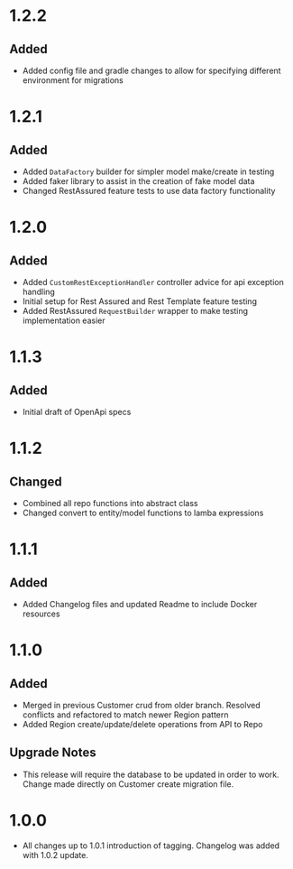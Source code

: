 # 1.2.2

## Added
* Added config file and gradle changes to allow for specifying different environment for migrations

# 1.2.1

## Added
* Added `DataFactory` builder for simpler model make/create in testing
* Added faker library to assist in the creation of fake model data
* Changed RestAssured feature tests to use data factory functionality

# 1.2.0

## Added
* Added `CustomRestExceptionHandler` controller advice for api exception handling
* Initial setup for Rest Assured and Rest Template feature testing
* Added RestAssured `RequestBuilder` wrapper to make testing implementation easier

# 1.1.3

## Added
* Initial draft of OpenApi specs

# 1.1.2

## Changed
* Combined all repo functions into abstract class
* Changed convert to entity/model functions to lamba expressions

# 1.1.1

## Added
* Added Changelog files and updated Readme to include Docker resources

# 1.1.0

## Added
* Merged in previous Customer crud from older branch. Resolved conflicts and refactored to match newer Region pattern
* Added Region create/update/delete operations from API to Repo

## Upgrade Notes
* This release will require the database to be updated in order to work.  Change made directly on Customer create migration file.

# 1.0.0

* All changes up to 1.0.1 introduction of tagging.  Changelog was added with 1.0.2 update.